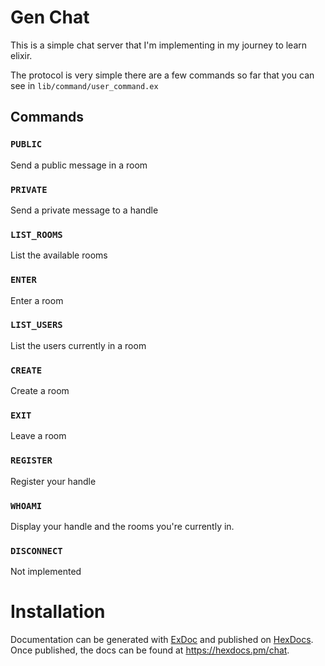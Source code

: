 # Gen Chat

This is a simple chat server that I'm implementing in my journey to learn elixir. 

The protocol is very simple there are a few commands so far that you can see in `lib/command/user_command.ex`

## Commands
### `PUBLIC`
Send a public message in a room
### `PRIVATE`
Send a private message to a handle
### `LIST_ROOMS`
List the available rooms
### `ENTER`
Enter a room
### `LIST_USERS`
List the users currently in a room
### `CREATE`
Create a room
### `EXIT`
Leave a room
### `REGISTER`
Register your handle
### `WHOAMI`
Display your handle and the rooms you're currently in.
### `DISCONNECT`
Not implemented


# Installation #


Documentation can be generated with [ExDoc](https://github.com/elixir-lang/ex_doc)
and published on [HexDocs](https://hexdocs.pm). Once published, the docs can
be found at <https://hexdocs.pm/chat>.

